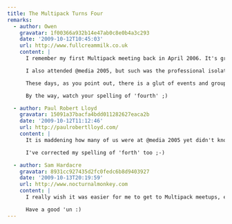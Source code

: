 ```yaml
---
title: The Multipack Turns Four
remarks:
  - author: Owen
    gravatar: 1f00366a932b14e47ab0c8e0b4a3c293
    date: '2009-10-12T10:45:03'
    url: http://www.fullcreammilk.co.uk
    content: |
      I remember my first Multipack meeting back in April 2006. It's great that some of the people I met then are still attending regularly and, like me, finding it rewarding.

      I also attended @media 2005, but such was the professional isolation I felt then, that it took almost a year before I found the Multipack.

      These days, as you point out, there is a glut of events and groups for Web geeks to attend and participate in, which is a very positive state of affairs. And I'm glad that Multipack continues to go from strength to strength, particularly Geek In The Park.

      By the way, watch your spelling of 'fourth' ;)

  - author: Paul Robert Lloyd
    gravatar: 15091a37bacfa4bdd011282627eaca2b
    date: '2009-10-12T11:12:46'
    url: http://paulrobertlloyd.com/
    content: |
      It is maddening how many of us were at @media 2005 yet didn't know we all worked so near to each other.

      I've corrected my spelling of 'forth' too ;-)

  - author: Sam Hardacre
    gravatar: 8931cc927435d2fc0fedc6b8d9403927
    date: '2009-10-13T20:19:59'
    url: http://www.nocturnalmonkey.com
    content: |
      I really wish it was easier for me to get to Multipack meetups, especially this one. It's always great to meet up with you folks and have a few drinks. It's almost a year since I last made the journey so it's high time I make the journey to Brum.

      Have a good 'un :)
---
```

